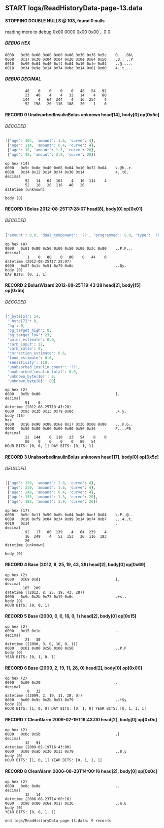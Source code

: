 ## START logs/ReadHistoryData-page-13.data
#### STOPPING DOUBLE NULLS @ 103, found 0 nulls
reading more to debug 0x00
    0000   0x00 0x00                                  ..
              0    0
##### DEBUG HEX
    0000   0x30 0x00 0x00 0x00 0x00 0x30 0x36 0x5c    0....06\
    0008   0x17 0x30 0x04 0x04 0x20 0x0e 0x04 0x50    .0.. ..P
    0010   0x90 0x04 0x40 0xf4 0x04 0x10 0xfe 0x04    ..@.....
    0018   0x34 0x9e 0x14 0x74 0xbc 0x14 0x01 0x00    4..t....
##### DEBUG DECIMAL
             48    0    0    0    0   48   54   92
             23   48    4    4   32   14    4   80
            144    4   64  244    4   16  254    4
             52  158   20  116  188   20    1    0
#### RECORD 0 UnabsorbedInsulinBolus unknown head[14], body[0] op[0x5c]
###### DECODED
```python
[{'age': 104, 'amount': 1.6, 'curve': 4},
 {'age': 114, 'amount': 0.4, 'curve': 4},
 {'age': 18, 'amount': 1.3, 'curve': 20},
 {'age': 48, 'amount': 2.9, 'curve': 20}]
```
    op hex (14)
    0000   0x5c 0x0e 0x40 0x68 0x04 0x10 0x72 0x04    \.@h..r.
    0008   0x34 0x12 0x14 0x74 0x30 0x14              4..t0.
    decimal
             92   14   64  104    4   16  114    4
             52   18   20  116   48   20
    datetime (unknown)

    body (0)

#### RECORD 1 Bolus 2012-08-25T17:28:07 head[8], body[0] op[0x01]
###### DECODED
```python
{'amount': 0.0, 'dual_component': '??', 'programmed': 8.0, 'type': '??'}
```
    op hex (8)
    0000   0x01 0x00 0x50 0x00 0x50 0x00 0x2c 0x00    ..P.P.,.
    decimal
              1    0   80    0   80    0   44    0
    datetime (2012-08-25T17:28:07)
    0000   0x87 0x1c 0x51 0x79 0x0c                   ..Qy.
    body (0)
    DAY BITS: [0, 1, 1]
#### RECORD 2 BolusWizard 2012-08-25T19:43:28 head[2], body[15] op[0x5b]
###### DECODED
```python
{'_byte[5]': 54,
 '_byte[7]': 0,
 'bg': 0,
 'bg_target_high': 0,
 'bg_target_low': 23,
 'bolus_estimate': 0.0,
 'carb_input': 22,
 'carb_ratio': 0,
 'correction_estimate': 0.6,
 'food_estimate': 0.0,
 'sensitivity': 110,
 'unabsorbed_insulin_count': '??',
 'unabsorbed_insulin_total': 0.0,
 'unknown_byte[10]': 0,
 'unknown_byte[8]': 80}
```
    op hex (2)
    0000   0x5b 0x00                                  [.
    decimal
             91    0
    datetime (2012-08-25T19:43:28)
    0000   0x9c 0x2b 0x13 0x79 0x0c                   .+.y.
    body (15)
    hex
    0000   0x16 0x90 0x00 0x6e 0x17 0x36 0x00 0x00    ...n.6..
    0008   0x50 0x00 0x00 0x00 0x00 0x50 0x36         P....P6
    decimal
             22  144    0  110   23   54    0    0
             80    0    0    0    0   80   54
    HOUR BITS: [0, 0, 1] DAY BITS: [0, 1, 1]
#### RECORD 3 UnabsorbedInsulinBolus unknown head[17], body[0] op[0x5c]
###### DECODED
```python
[{'age': 139, 'amount': 2.0, 'curve': 4},
 {'age': 239, 'amount': 1.6, 'curve': 4},
 {'age': 249, 'amount': 0.4, 'curve': 4},
 {'age': 153, 'amount': 1.3, 'curve': 20},
 {'age': 183, 'amount': 2.9, 'curve': 20}]
```
    op hex (17)
    0000   0x5c 0x11 0x50 0x8b 0x04 0x40 0xef 0x04    \.P..@..
    0008   0x10 0xf9 0x04 0x34 0x99 0x14 0x74 0xb7    ...4..t.
    0010   0x14                                       .
    decimal
             92   17   80  139    4   64  239    4
             16  249    4   52  153   20  116  183
             20
    datetime (unknown)

    body (0)

#### RECORD 4 Base (2012, 8, 25, 19, 43, 28) head[2], body[0] op[0x69]

    op hex (2)
    0000   0x69 0xd1                                  i.
    decimal
            105  209
    datetime ((2012, 8, 25, 19, 43, 28))
    0000   0x9c 0x2b 0x73 0x19 0x0c                   .+s..
    body (0)
    HOUR BITS: [0, 0, 1]
#### RECORD 5 Base (2000, 0, 0, 16, 0, 1) head[2], body[0] op[0x15]

    op hex (2)
    0000   0x15 0x1e                                  ..
    decimal
             21   30
    datetime ((2000, 0, 0, 16, 0, 1))
    0000   0x01 0x00 0x50 0x00 0x50                   ..P.P
    body (0)
    YEAR BITS: [0, 1, 0, 1]
#### RECORD 6 Base (2009, 2, 19, 11, 28, 0) head[2], body[0] op[0x00]

    op hex (2)
    0000   0x00 0x20                                  . 
    decimal
              0   32
    datetime ((2009, 2, 19, 11, 28, 0))
    0000   0x00 0x9c 0x2b 0x53 0x79                   ..+Sy
    body (0)
    HOUR BITS: [1, 0, 0] DAY BITS: [0, 1, 0] YEAR BITS: [0, 1, 1, 1]
#### RECORD 7 ClearAlarm 2009-02-19T16:43:00 head[2], body[0] op[0x0c]

    op hex (2)
    0000   0x0c 0x5b                                  .[
    decimal
             12   91
    datetime (2009-02-19T16:43:00)
    0000   0x00 0xab 0x30 0x13 0x79                   ..0.y
    body (0)
    HOUR BITS: [1, 0, 1] YEAR BITS: [0, 1, 1, 1]
#### RECORD 8 ClearAlarm 2006-08-23T14:00:16 head[2], body[0] op[0x0c]

    op hex (2)
    0000   0x0c 0x0e                                  ..
    decimal
             12   14
    datetime (2006-08-23T14:00:16)
    0000   0x90 0x00 0x6e 0x17 0x36                   ..n.6
    body (0)
    YEAR BITS: [0, 0, 1, 1]
`end logs/ReadHistoryData-page-13.data: 9 records`
